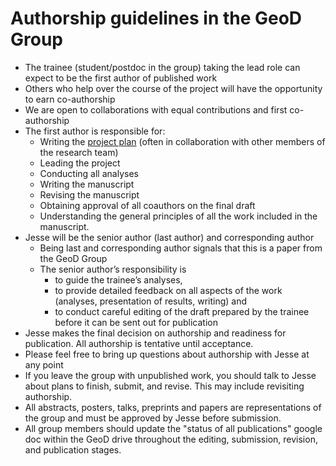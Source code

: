 # Authorship guidelines in the GeoD Group

- The trainee (student/postdoc in the group) taking the lead role can expect to be the first author of published work
- Others who help over the course of the project will have the opportunity to earn co-authorship
- We are open to collaborations with equal contributions and first co-authorship
- The first author is responsible for:
    - Writing the [project plan](https://github.com/UWGeoD/group_info/blob/hamptonjesse-patch-1/project-plan.md) (often in collaboration with other members of the research team)
    - Leading the project
    - Conducting all analyses
    - Writing the manuscript
    - Revising the manuscript
    - Obtaining approval of all coauthors on the final draft
    - Understanding the general principles of all the work included in the manuscript.
- Jesse will be the senior author (last author) and corresponding author
    - Being last and corresponding author signals that this is a paper from the GeoD Group 
    - The senior author’s responsibility is 
        - to guide the trainee’s analyses, 
        - to provide detailed feedback on all aspects of the work (analyses, presentation of results, writing) and 
        - to conduct careful editing of the draft prepared by the trainee before it can be sent out for publication
- Jesse makes the final decision on authorship and readiness for publication. All authorship is tentative until acceptance.
- Please feel free to bring up questions about authorship with Jesse at any point
- If you leave the group with unpublished work, you should talk to Jesse about plans to finish, submit, and revise. This may include revisiting authorship.
- All abstracts, posters, talks, preprints and papers are representations of the group and must be approved by Jesse before submission.
- All group members should update the "status of all publications" google doc within the GeoD drive throughout the editing, submission, revision, and publication stages.

